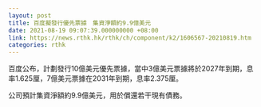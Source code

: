```yaml
---
layout: post
title: 百度擬發行優先票據　集資淨額約9.9億美元
date: 2021-08-19 09:07:39.000000000 +08:00
link: https://news.rthk.hk/rthk/ch/component/k2/1606567-20210819.htm
categories: rthk
---
```


百度公布，計劃發行10億美元優先票據，當中3億美元票據將於2027年到期，息率1.625厘，7億美元票據在2031年到期，息率2.375厘。

公司預計集資淨額約9.9億美元，用於償還若干現有債務。
